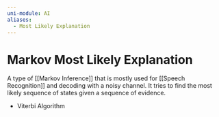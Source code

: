 ```yaml
---
uni-module: AI
aliases:
  - Most Likely Explanation
---
```

# Markov Most Likely Explanation

A type of [[Markov Inference]] that is mostly used for [[Speech Recognition]] and decoding with a noisy channel. It tries to find the most likely sequence of states given a sequence of evidence. 

- Viterbi Algorithm

